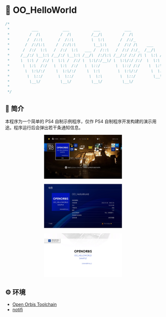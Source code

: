 # :beers: OO_HelloWorld

```c
/*
 *          ___           ___           ___           ___                                       ___           ___           ___           ___                        _____
 *         /  /\         /  /\         /__/\         /  /\                                     /  /\         /__/\         /  /\         /  /\                      /  /::\
 *        /  /::\       /  /::\        \  \:\       /  /:/_                                   /  /::\       _\_ \:\       /  /::\       /  /::\                    /  /:/\:\
 *       /  /:/\:\     /  /:/\:\        \__\:\     /  /:/ /\    ___     ___   ___     ___    /  /:/\:\     /__/\ \:\     /  /:/\:\     /  /:/\:\    ___     ___   /  /:/  \:\
 *      /  /:/  \:\   /  /:/  \:\   ___ /  /::\   /  /:/ /:/_  /__/\   /  /\ /__/\   /  /\  /  /:/  \:\   _\_ \:\ \:\   /  /:/  \:\   /  /:/~/:/   /__/\   /  /\ /__/:/ \__\:|
 *     /__/:/ \__\:\ /__/:/ \__\:\ /__/\  /:/\:\ /__/:/ /:/ /\ \  \:\ /  /:/ \  \:\ /  /:/ /__/:/ \__\:\ /__/\ \:\ \:\ /__/:/ \__\:\ /__/:/ /:/___ \  \:\ /  /:/ \  \:\ /  /:/
 *     \  \:\ /  /:/ \  \:\ /  /:/ \  \:\/:/__\/ \  \:\/:/ /:/  \  \:\  /:/   \  \:\  /:/  \  \:\ /  /:/ \  \:\ \:\/:/ \  \:\ /  /:/ \  \:\/:::::/  \  \:\  /:/   \  \:\  /:/
 *      \  \:\  /:/   \  \:\  /:/   \  \::/       \  \::/ /:/    \  \:\/:/     \  \:\/:/    \  \:\  /:/   \  \:\ \::/   \  \:\  /:/   \  \::/~~~~    \  \:\/:/     \  \:\/:/
 *       \  \:\/:/     \  \:\/:/     \  \:\        \  \:\/:/      \  \::/       \  \::/      \  \:\/:/     \  \:\/:/     \  \:\/:/     \  \:\         \  \::/       \  \::/
 *        \  \::/       \  \::/       \  \:\        \  \::/        \__\/         \__\/        \  \::/       \  \::/       \  \::/       \  \:\         \__\/         \__\/
 *         \__\/         \__\/         \__\/         \__\/                                     \__\/         \__\/         \__\/         \__\/
 *
 */
```

## :book: 简介

本程序为一个简单的 PS4 自制示例程序，仅作 PS4 自制程序开发构建的演示用途。程序运行后会弹出若干条通知信息。

<div style="margin: 0 auto; width: 50%;">

![XMB](./Images/XMB.jpg)

![APP_INFO](./Images/APP_INFO.jpg)

![APP](./Images/APP.jpg)

</div>

## :gear: 环境

- [Open Orbis Toolchain][Open Orbis Toolchain]
- [notifi][notifi]

[Open Orbis Toolchain]: https://github.com/OpenOrbis/OpenOrbis-PS4-Toolchain
[notifi]: https://github.com/Al-Azif/ps4-notifi
